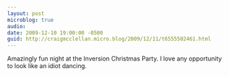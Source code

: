 ```yaml
---
layout: post
microblog: true
audio: 
date: 2009-12-10 19:00:00 -0500
guid: http://craigmcclellan.micro.blog/2009/12/11/t6555502461.html
---
```

Amazingly fun night at the Inversion Christmas Party. I love any opportunity to look like an idiot dancing.
